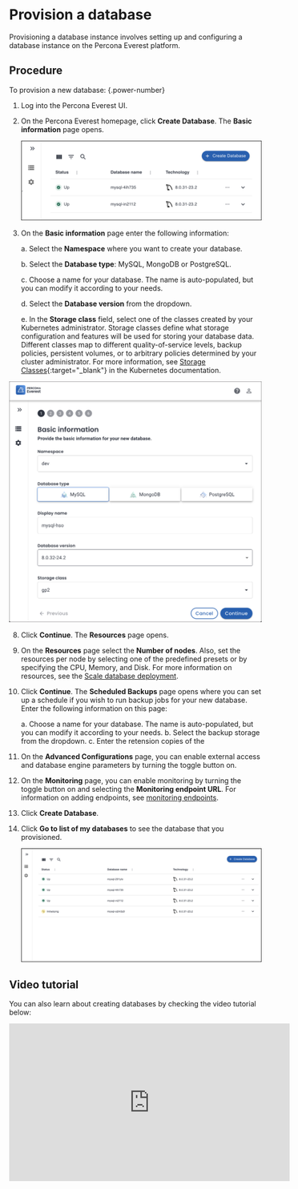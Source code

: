 # Provision a database

Provisioning a database instance involves setting up and configuring a database instance on the Percona Everest platform.

## Procedure

To provision a new database:
{.power-number}

1. Log into the Percona Everest UI.

2. On the Percona Everest homepage, click **Create Database**. The **Basic information** page opens.


    ![!image](../images/everest_db_provision.png)

3. On the **Basic information** page enter the following information:

    a. Select the **Namespace** where you want to create your database.

    b. Select the **Database type**: MySQL, MongoDB or PostgreSQL.

    c. Choose a name for your database. The name is auto-populated, but you can modify it according to your needs.

    d. Select the **Database version** from the dropdown.

    e. In the **Storage class** field, select one of the classes created by your Kubernetes administrator. Storage classes define what storage configuration and features will be used for storing your database data. Different classes map to different quality-of-service levels, backup policies, persistent volumes, or to arbitrary policies determined by your cluster administrator. For more information, see [Storage Classes](https://kubernetes.io/docs/concepts/storage/storage-classes/){:target="_blank"} in the Kubernetes documentation. 

![!image](../images/everest_multi-namespaces.png)

8. Click **Continue**. The **Resources** page opens.

9. On the **Resources** page select the **Number of nodes**. Also, set the resources per node by selecting one of the predefined presets or by specifying the CPU, Memory, and Disk. For more information on resources, see the [Scale database deployment](../use/scaling.md).

10. Click **Continue**. The **Scheduled Backups** page opens where you can set up a schedule if you wish to run backup jobs for your new database. Enter the following information on this page:

    a. Choose a name for your database. The name is auto-populated, but you can modify it according to your needs.
    b. Select the backup storage from the dropdown.
    c. Enter the retension copies of the

11. On the **Advanced Configurations** page, you can enable external access and database engine parameters by turning the toggle button on.

12. On the **Monitoring** page, you can enable monitoring by turning the toggle button on and selecting the **Monitoring endpoint URL**. For information on adding endpoints, see [monitoring endpoints](../use/monitor_endpoints.md).

13. Click **Create Database**.

14. Click **Go to list of my databases** to see the database that you provisioned.

    ![!image](../images/everest_provisioned_db.png)

## Video tutorial

You can also learn about creating databases by checking the video tutorial below:

<iframe width="560" height="315" src="https://www.youtube.com/embed/Oq1XKB8VXUk?si=JBLVJ9zBfpHGxL2I" title="YouTube video player" frameborder="0" allow="accelerometer; autoplay; clipboard-write; encrypted-media; gyroscope; picture-in-picture; web-share" allowfullscreen></iframe>
